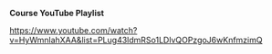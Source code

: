 **Course YouTube Playlist**

https://www.youtube.com/watch?v=HyWmnlahXAA&list=PLug43ldmRSo1LDlvQOPzgoJ6wKnfmzimQ

